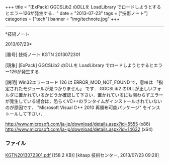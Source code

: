 ﻿+++
title = "[ExPack] GGCSLib2 のDLLを LoadLibrary でロードしようとするとエラー126が発生する．"
date = "2013-07-23"
tags = ["技術ノート"]
categories = ["tech"]
banner = "img/technote.jpg"
+++

-----------------------------------------------------------------------------------------------------------------------------

*技術ノート

2013/07/23*


[番号]
技術ノート KGTN 2013072301

[現象]
[ExPack] GGCSLib2 のDLLを LoadLibrary
でロードしようとするとエラー126が発生する．

[説明]
Win32エラーコード 126 は ERROR_MOD_NOT_FOUND で，意味は
「指定されたモジュールが見つかりません」 です． GGCSLib2
のDLLが正しいフォルダに置かれているかどうか確認して下さい．置かれているにも関わらずエラーが発生している場合は，恐らくVC++のランタイムがインストールされていないのが原因です．
"Microsoft Visual C++ 2010 再頒布可能パッケージ"
をインストールして下さい．

<http://www.microsoft.com/ja-jp/download/details.aspx?id=5555> (x86)
<http://www.microsoft.com/ja-jp/download/details.aspx?id=14632> (x64)


### ファイル

 
 


[KGTN2013072301.pdf](http://techreport.kitasp.net/attachments/download/1354/KGTN2013072301.pdf)
 [(58.2 KB)] [kitasp 技術センター, 2013/07/23
09:28]


 


 

